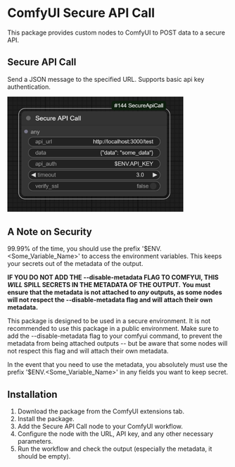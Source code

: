 # ComfyUI Secure API Call

This package provides custom nodes to ComfyUI to POST data to a secure API.

## Secure API Call

Send a JSON message to the specified URL. Supports basic api key authentication.

<img src="assets/apicall_node.jpg" width="400"/>


## A Note on Security

99.99% of the time, you should use the prefix '$ENV.<Some_Variable_Name>' to access the environment variables. This keeps your secrets out of the metadata of the output.

**IF YOU DO NOT ADD THE --disable-metadata FLAG TO COMFYUI, THIS _WILL_ SPILL SECRETS IN THE METADATA OF THE OUTPUT.**
**You must ensure that the metadata is not attached to _any_ outputs, as some nodes will not respect the --disable-metadata flag and will attach their own metadata.**

This package is designed to be used in a secure environment. It is not recommended to use this package in a public environment.
Make sure to add the --disable-metadata flag to your comfyui command, to prevent the metadata from being attached outputs -- but be aware that some nodes will not respect this flag and will attach their own metadata.

In the event that you need to use the metadata, you absolutely must use the prefix '$ENV.<Some_Variable_Name>' in any fields you want to keep secret.


## Installation

1. Download the package from the ComfyUI extensions tab.
2. Install the package.
3. Add the Secure API Call node to your ComfyUI workflow.
4. Configure the node with the URL, API key, and any other necessary parameters.
5. Run the workflow and check the output (especially the metadata, it should be empty).
